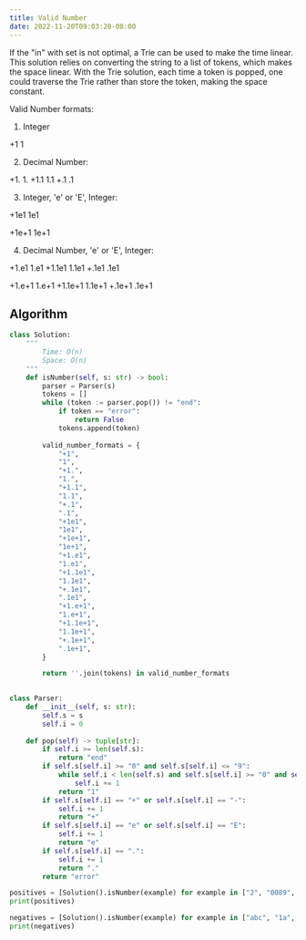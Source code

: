 ```yaml
---
title: Valid Number
date: 2022-11-20T09:03:20-08:00
---
```


If the "in" with set is not optimal, a Trie can be used to make the time linear.
This solution relies on converting the string to a list of tokens, which makes the space linear.
With the Trie solution, each time a token is popped, one could traverse the Trie rather than store the token,
making the space constant.


Valid Number formats:
    
1) Integer

+1
1

2) Decimal Number:
    
+1.
1.
+1.1
1.1
+.1
.1

3) Integer, 'e' or 'E', Integer:

+1e1
1e1

+1e+1
1e+1

4) Decimal Number, 'e' or 'E', Integer:
    
+1.e1
1.e1
+1.1e1
1.1e1
+.1e1
.1e1

+1.e+1
1.e+1
+1.1e+1
1.1e+1
+.1e+1
.1e+1

## Algorithm

```python
class Solution:
    """
        Time: O(n)
        Space: O(n)
    """
    def isNumber(self, s: str) -> bool:
        parser = Parser(s)
        tokens = []
        while (token := parser.pop()) != "end":
            if token == "error":
                return False
            tokens.append(token)
        
        valid_number_formats = {
            "+1",
            "1",
            "+1.",
            "1.",
            "+1.1",
            "1.1",
            "+.1",
            ".1",
            "+1e1",
            "1e1",
            "+1e+1",
            "1e+1",
            "+1.e1",
            "1.e1",
            "+1.1e1",
            "1.1e1",
            "+.1e1",
            ".1e1",
            "+1.e+1",
            "1.e+1",
            "+1.1e+1",
            "1.1e+1",
            "+.1e+1",
            ".1e+1",
        }

        return ''.join(tokens) in valid_number_formats
        

class Parser:
    def __init__(self, s: str):
        self.s = s
        self.i = 0
    
    def pop(self) -> tuple[str]:
        if self.i >= len(self.s):
            return "end"
        if self.s[self.i] >= "0" and self.s[self.i] <= "9":
            while self.i < len(self.s) and self.s[self.i] >= "0" and self.s[self.i] <= "9":
                self.i += 1
            return "1"
        if self.s[self.i] == "+" or self.s[self.i] == "-":
            self.i += 1
            return "+"
        if self.s[self.i] == "e" or self.s[self.i] == "E":
            self.i += 1
            return "e"
        if self.s[self.i] == ".":
            self.i += 1
            return "."
        return "error"

positives = [Solution().isNumber(example) for example in ["2", "0089", "-0.1", "+3.14", "4.", "-.9", "2e10", "-90E3", "3e+7", "+6e-1", "53.5e93", "-123.456e789"]]
print(positives)

negatives = [Solution().isNumber(example) for example in ["abc", "1a", "1e", "e3", "99e2.5", "--6", "-+3", "95a54e53"]]
print(negatives)

```


